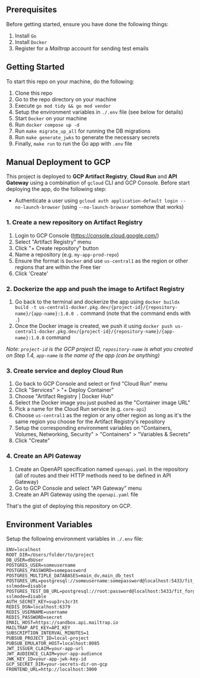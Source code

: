 ## Prerequisites

Before getting started, ensure you have done the following things:

1. Install `Go`
2. Install `Docker`
3. Register for a _Mailtrap_ account for sending test emails

## Getting Started

To start this repo on your machine, do the following:

1.  Clone this repo
2.  Go to the repo directory on your machine
3.  Execute `go mod tidy && go mod vendor`
4.  Setup the environment variables in `./.env` file (see below for details)
5.  Start `Docker` on your machine
6.  Run `docker compose up -d`
7.  Run `make migrate_up_all` for running the DB migrations
8.  Run `make generate_jwks` to generate the necessary secrets
9.  Finally, `make run` to run the Go app with `.env` file

## Manual Deployment to GCP

This project is deployed to **GCP Artifact Registry**, **Cloud Run** and **API Gateway** using a combination of `gcloud` CLI and GCP Console. Before start deploying the app, do the following step:

- Authenticate a user using `gcloud auth application-default login --no-launch-browser` (using `--no-launch-browser` somehow that works)

### 1. Create a new repository on Artifact Registry

1. Login to GCP Console (https://console.cloud.google.com/)
2. Select "Artifact Registry" menu
3. Click "+ Create repository" button
4. Name a repository (e.g. `my-app-prod-repo`)
5. Ensure the format is `Docker` and use `us-central1` as the region or other regions that are within the Free tier
6. Click 'Create'

### 2. Dockerize the app and push the image to Artifact Registry

1. Go back to the terminal and dockerize the app using `docker buildx build -t us-central1-docker.pkg.dev/{project-id}/{repository-name}/{app-name}:1.0.0 .` command (note that the command ends with `.`)
2. Once the Docker image is created, we push it using `docker push us-central1-docker.pkg.dev/{project-id}/{repository-name}/{app-name}:1.0.0` command

_Note: `project-id` is the GCP project ID, `repository-name` is what you created on Step 1.4, `app-name` is the name of the app (can be anything)_

### 3. Create service and deploy Cloud Run

1. Go back to GCP Console and select or find "Cloud Run" menu
2. Click "Services" > "+ Deploy Container"
3. Choose "Artifact Registry | Docker Hub"
4. Select the Docker image you just pushed as the "Container image URL"
5. Pick a name for the Cloud Run service (e.g. `core-api`)
6. Choose `us-central1` as the region or any other region as long as it's the same region you choose for the Artifact Registry's repository
7. Setup the corresponding environment variables on "Containers, Volumes, Networking, Security" > "Containers" > "Variables & Secrets"
8. Click "Create"

### 4. Create an API Gateway

1. Create an OpenAPI specification named `openapi.yaml` in the repository (all of routes and their HTTP methods need to be defined in API Gateway)
2. Go to GCP Console and select "API Gateway" menu
3. Create an API Gateway using the `openapi.yaml` file

That's the gist of deploying this repository on GCP.

## Environment Variables

Setup the following environment variables in `./.env` file:

```
ENV=localhost
ROOT_DIR=/Users/folder/to/project
DB_USER=dbUser
POSTGRES_USER=someusername
POSTGRES_PASSWORD=somepassword
POSTGRES_MULTIPLE_DATABASES=main_dv,main_db_test
POSTGRES_URL=postgresql://someusername:somepassword@localhost:5433/fit_forge?sslmode=disable
POSTGRES_TEST_DB_URL=postgresql://root:password@localhost:5433/fit_forge_test?sslmode=disable
AUTH_SECRET_KEY=sup3rs3cr3t
REDIS_DSN=localhost:6379
REDIS_USERNAME=username
REDIS_PASSWORD=secret
EMAIL_HOST=https://sandbox.api.mailtrap.io
MAILTRAP_API_KEY=API_KEY
SUBSCRIPTION_INTERVAL_MINUTES=1
PUBSUB_PROJECT_ID=local-project
PUBSUB_EMULATOR_HOST=localhost:8085
JWT_ISSUER_CLAIM=your-app-url
JWT_AUDIENCE_CLAIM=your-app-audience
JWK_KEY_ID=your-app-jwk-key-id
GCP_SECRET_DIR=your-secrets-dir-on-gcp
FRONTEND_URL=http://localhost:3000
```
